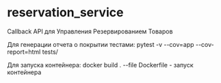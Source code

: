 # reservation_service
Callback API для Управления Резервированием Товаров

Для генерации отчета о покрытии тестами:
pytest -v --cov=app --cov-report=html tests/ 

Для запуска контейнера:
docker build . --file Dockerfile - запуск контейнера
